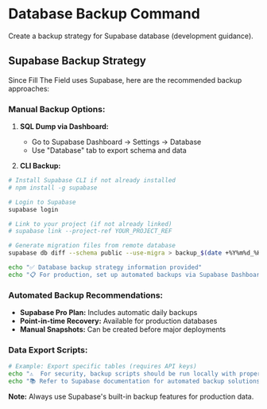 # Database Backup Command

Create a backup strategy for Supabase database (development guidance).

## Supabase Backup Strategy

Since Fill The Field uses Supabase, here are the recommended backup approaches:

### Manual Backup Options:

1. **SQL Dump via Dashboard:**
   - Go to Supabase Dashboard → Settings → Database
   - Use "Database" tab to export schema and data

2. **CLI Backup:**
```bash
# Install Supabase CLI if not already installed
# npm install -g supabase

# Login to Supabase
supabase login

# Link to your project (if not already linked)
# supabase link --project-ref YOUR_PROJECT_REF

# Generate migration files from remote database
supabase db diff --schema public --use-migra > backup_$(date +%Y%m%d_%H%M%S).sql

echo "✅ Database backup strategy information provided"
echo "📋 For production, set up automated backups via Supabase Dashboard"
```

### Automated Backup Recommendations:

- **Supabase Pro Plan:** Includes automatic daily backups
- **Point-in-time Recovery:** Available for production databases
- **Manual Snapshots:** Can be created before major deployments

### Data Export Scripts:
```bash
# Example: Export specific tables (requires API keys)
echo "⚠️  For security, backup scripts should be run locally with proper credentials"
echo "📚 Refer to Supabase documentation for automated backup solutions"
```

**Note:** Always use Supabase's built-in backup features for production data.
